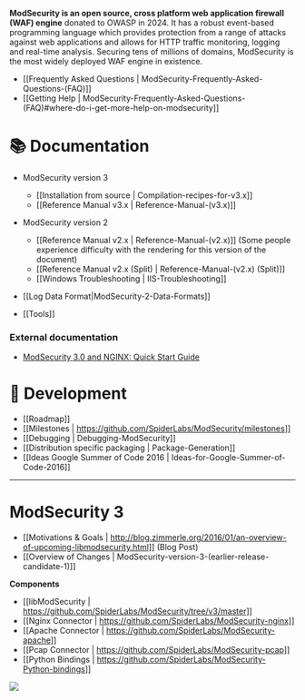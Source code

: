 **ModSecurity is an open source, cross platform web application firewall (WAF) engine** donated to OWASP in 2024. It has a robust event-based programming language which provides protection from a range of attacks against web applications and allows for HTTP traffic monitoring, logging and real-time analysis. Securing tens of millions of domains, ModSecurity is the most widely deployed WAF engine in existence. 


* [[Frequently Asked Questions  | ModSecurity-Frequently-Asked-Questions-(FAQ)]]
* [[Getting Help | ModSecurity-Frequently-Asked-Questions-(FAQ)#where-do-i-get-more-help-on-modsecurity]]

# 📚 Documentation

* ModSecurity version 3
   - [[Installation from source | Compilation-recipes-for-v3.x]]
   - [[Reference Manual v3.x | Reference-Manual-(v3.x)]]

* ModSecurity version 2
   - [[Reference Manual v2.x | Reference-Manual-(v2.x)]] (Some people experience difficulty with the rendering for this version of the document)
   - [[Reference Manual v2.x (Split) | Reference-Manual-(v2.x) (Split)]]
   - [[Windows Troubleshooting | IIS-Troubleshooting]]


* [[Log Data Format|ModSecurity-2-Data-Formats]]
* [[Tools]]

### External documentation

* [ModSecurity 3.0 and NGINX: Quick Start Guide](https://www.nginx.com/resources/library/modsecurity-3-nginx-quick-start-guide/)


# 🚢 Development

* [[Roadmap]]
* [[Milestones | https://github.com/SpiderLabs/ModSecurity/milestones]]
* [[Debugging | Debugging-ModSecurity]] 
* [[Distribution specific packaging | Package-Generation]]
* [[Ideas Google Summer of Code 2016 | Ideas-for-Google-Summer-of-Code-2016]]


-------

# ModSecurity 3
* [[Motivations & Goals | http://blog.zimmerle.org/2016/01/an-overview-of-upcoming-libmodsecurity.html]] (Blog Post)
* [[Overview of Changes | ModSecurity-version-3-(earlier-release-candidate-1)]]

__Components__

* [[libModSecurity | https://github.com/SpiderLabs/ModSecurity/tree/v3/master]]
* [[Nginx Connector | https://github.com/SpiderLabs/ModSecurity-nginx]]
* [[Apache Connector | https://github.com/SpiderLabs/ModSecurity-apache]]
* [[Pcap Connector | https://github.com/SpiderLabs/ModSecurity-pcap]]
* [[Python Bindings | https://github.com/SpiderLabs/ModSecurity-Python-bindings]]

![](http://4.bp.blogspot.com/-yBt4bglIBdU/VpOni6ipQEI/AAAAAAAATmM/v2H1u_w4dIA/s400/6a0133f264aa62970b01b7c7fe12d5970b.png)
